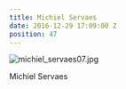 ```yaml
---
title: Michiel Servaes
date: 2016-12-29 17:09:00 Z
position: 47
---
```


![michiel_servaes07.jpg](/uploads/michiel_servaes07.jpg)

Michiel Servaes